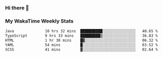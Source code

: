 ### Hi there 👋

<!--
**royschrauwen/royschrauwen** is a ✨ _special_ ✨ repository because its `README.md` (this file) appears on your GitHub profile.

Here are some ideas to get you started:

- 🔭 I’m currently working on ...
- 🌱 I’m currently learning ...
- 👯 I’m looking to collaborate on ...
- 🤔 I’m looking for help with ...
- 💬 Ask me about ...
- 📫 How to reach me: ...
- 😄 Pronouns: ...
- ⚡ Fun fact: ...
-->


### My WakaTime Weekly Stats
<!--START_SECTION:waka-->

```txt
Java              10 hrs 32 mins  ██████████░░░░░░░░░░░░░░░   40.65 %
TypeScript        9 hrs 33 mins   █████████▒░░░░░░░░░░░░░░░   36.83 %
HTML              1 hr 38 mins    █▓░░░░░░░░░░░░░░░░░░░░░░░   06.32 %
YAML              54 mins         █░░░░░░░░░░░░░░░░░░░░░░░░   03.52 %
SCSS              41 mins         ▓░░░░░░░░░░░░░░░░░░░░░░░░   02.64 %
```

<!--END_SECTION:waka-->
